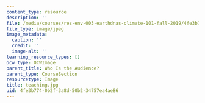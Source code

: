 ```yaml
---
content_type: resource
description: ''
file: /media/courses/res-env-003-earthdnas-climate-101-fall-2019/4fe3b7740b2f3a8d50b234757ea4ae86_teaching.jpg
file_type: image/jpeg
image_metadata:
  caption: ''
  credit: ''
  image-alt: ''
learning_resource_types: []
ocw_type: OCWImage
parent_title: Who Is the Audience?
parent_type: CourseSection
resourcetype: Image
title: teaching.jpg
uid: 4fe3b774-0b2f-3a8d-50b2-34757ea4ae86
---
```

